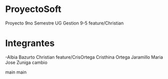 # ProyectoSoft
Proyecto 9no Semestre UG
Gestion 9-5
feature/Christian
# Integrantes

-Albia Bazurto Christian
feature/CrisOrtega
Cristhina Ortega Jaramillo
Maria Jose Zuniga cambio


main
main

